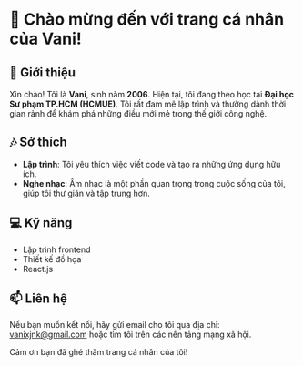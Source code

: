 # 👋 Chào mừng đến với trang cá nhân của Vani!

## 📖 Giới thiệu
Xin chào! Tôi là **Vani**, sinh năm **2006**. Hiện tại, tôi đang theo học tại **Đại học Sư phạm TP.HCM (HCMUE)**. Tôi rất đam mê lập trình và thường dành thời gian rảnh để khám phá những điều mới mẻ trong thế giới công nghệ.

## 🎶 Sở thích
- **Lập trình**: Tôi yêu thích việc viết code và tạo ra những ứng dụng hữu ích. 
- **Nghe nhạc**: Âm nhạc là một phần quan trọng trong cuộc sống của tôi, giúp tôi thư giãn và tập trung hơn.

## 💻 Kỹ năng
- Lập trình frontend
- Thiết kế đồ họa
- React.js

## 📫 Liên hệ
Nếu bạn muốn kết nối, hãy gửi email cho tôi qua địa chỉ: [vanixjnk@gmail.com](mailto:vanixjnk@gmail.com) hoặc tìm tôi trên các nền tảng mạng xã hội.

Cảm ơn bạn đã ghé thăm trang cá nhân của tôi!
